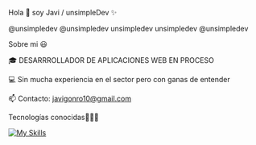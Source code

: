 Hola 👋 soy Javi / unsimpleDev ✨

@unsimpledev @unsimpledev unsimpledev unsimpledev @unsimpledev

Sobre mi 😃

🎓 DESARRROLLADOR DE APLICACIONES WEB EN PROCESO

💻 Sin mucha experiencia en el sector pero con ganas de entender

📫 Contacto: javigonro10@gmail.com


Tecnologías conocidas👨🏻‍💻

[![My Skills](https://skillicons.dev/icons?i=js,html,css,python,php)](https://skillicons.dev)



